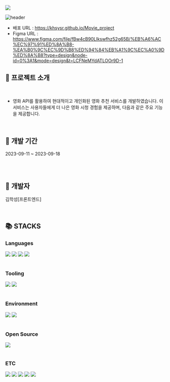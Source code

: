 <a href="https://hits.seeyoufarm.com"><img src="https://hits.seeyoufarm.com/api/count/incr/badge.svg?url=https%3A%2F%2Fgithub.com%2Fkhsysr%2F3_TeamProject&count_bg=%23000000&title_bg=%2334C9EE&icon=reverbnation.svg&icon_color=%23E7E7E7&title=Github&edge_flat=false"/></a>

![header](https://capsule-render.vercel.app/api?type=waving&color=34C9EE&text=WEBSITE%20RENEWAL%20PROJECT%20&animation=twinkling&fontSize=20&fontAlignY=33&fontAlign=80&height=250&fontColor=d6ace6&desc=%Movie%20Site&descAlignY=55&descAlign=70&descSize=75&rotate=-6
)

- 배포 URL : https://khsysr.github.io/Movie_project
- Figma URL : https://www.figma.com/file/fBw4cB90LIkswfhz52g65B/%EB%A6%AC%EC%97%91%ED%8A%B8-%EA%B0%9C%EC%9D%B8%ED%94%84%EB%A1%9C%EC%A0%9D%ED%8A%B8?type=design&node-id=0%3A1&mode=design&t=LCFNeMYdATLOOr9D-1

## 🙋 프로젝트 소개


<br>

- 영화 API를 활용하여 현대적이고 개인화된 영화 추천 서비스를 개발하였습니다. 이 서비스는 사용자들에게 더 나은 영화 시청 경험을 제공하며, 다음과 같은 주요 기능을 제공합니다.


<br>

## 📆 개발 기간

2023-09-11 ~ 2023-09-18

<br>



<br>

## 👬 개발자

김학성[프론트엔드]


<br>

## 📚 STACKS

<div>
<h3>Languages</h3>
<img src="https://img.shields.io/badge/-HTML5-E34F26?style=flat&logo=HTML5&logoColor=white"/>
<img src="https://img.shields.io/badge/-CSS3-1572B6?style=flat&logo=CSS3&logoColor=white"/>
<img src="https://img.shields.io/badge/-JavaScript-F7DF1E?style=flat&logo=JavaScript&logoColor=white"/>
<img src="https://img.shields.io/badge/React-61DAFB?style=flat-square&logo=React&logoColor=black"/>
</div>
<br>
<div>
<h3>Tooling</h3>
<img src="https://img.shields.io/badge/-GitHub-181717?style=flat&logo=GitHub&logoColor=white"/> 
<img src="https://img.shields.io/badge/-Git-F05032?style=flat&logo=Git&logoColor=white"/>
</div>
<br>
<div>
<h3>Environment</h3>
<img src="https://img.shields.io/badge/-Windows10-0078D6?style=flat&logo=Windows&logoColor=white"/>
<img src="https://img.shields.io/badge/-macOS-000000?style=flat&logo=macOS&logoColor=white"/>
</div>
<br>
<div>
<h3>Open Source</h3>
<img src="https://img.shields.io/badge/-Naver-03C75A?style=flat&logo=Naver&logoColor=white"/> 
</div>
<br>
<div>
<h3>ETC</h3>
<img src="https://img.shields.io/badge/-Slack-4A154B?style=flat&logo=Slack&logoColor=white"/>
<img src="https://img.shields.io/badge/-Notion-000000?style=flat&logo=Notion&logoColor=white"/>
<img src="https://img.shields.io/badge/-Figma-F24E1E?style=flat&logo=Figma&logoColor=white"/>
<img src="https://img.shields.io/badge/-Adobe Photoshop-31A8FF?style=flat&logo=Adobe Photoshop&logoColor=white"/>
<img src="https://img.shields.io/badge/-Adobe Illustrator-FF9A00?style=flat&logo=Adobe Illustrator&logoColor=white"/>
</div>

<br>

